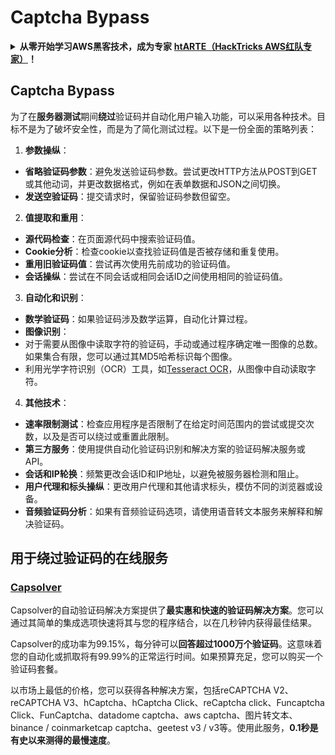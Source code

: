 # Captcha Bypass

<details>

<summary><strong>从零开始学习AWS黑客技术，成为专家</strong> <a href="https://training.hacktricks.xyz/courses/arte"><strong>htARTE（HackTricks AWS红队专家）</strong></a><strong>！</strong></summary>

支持HackTricks的其他方式：

* 如果您想看到您的**公司在HackTricks中做广告**或**下载PDF格式的HackTricks**，请查看[**订阅计划**](https://github.com/sponsors/carlospolop)!
* 获取[**官方PEASS & HackTricks周边产品**](https://peass.creator-spring.com)
* 探索[**PEASS家族**](https://opensea.io/collection/the-peass-family)，我们独家的[**NFTs**](https://opensea.io/collection/the-peass-family)
* **加入** 💬 [**Discord群**](https://discord.gg/hRep4RUj7f) 或 [**电报群**](https://t.me/peass) 或 **关注**我的**Twitter** 🐦 [**@carlospolopm**](https://twitter.com/carlospolopm)**。**
* 通过向[**HackTricks**](https://github.com/carlospolop/hacktricks)和[**HackTricks Cloud**](https://github.com/carlospolop/hacktricks-cloud) github仓库提交PR来分享您的黑客技巧。

</details>

## Captcha Bypass

为了在**服务器测试**期间**绕过**验证码并自动化用户输入功能，可以采用各种技术。目标不是为了破坏安全性，而是为了简化测试过程。以下是一份全面的策略列表：

1. **参数操纵**：
* **省略验证码参数**：避免发送验证码参数。尝试更改HTTP方法从POST到GET或其他动词，并更改数据格式，例如在表单数据和JSON之间切换。
* **发送空验证码**：提交请求时，保留验证码参数但留空。

2. **值提取和重用**：
* **源代码检查**：在页面源代码中搜索验证码值。
* **Cookie分析**：检查cookie以查找验证码值是否被存储和重复使用。
* **重用旧验证码值**：尝试再次使用先前成功的验证码值。
* **会话操纵**：尝试在不同会话或相同会话ID之间使用相同的验证码值。

3. **自动化和识别**：
* **数学验证码**：如果验证码涉及数学运算，自动化计算过程。
* **图像识别**：
* 对于需要从图像中读取字符的验证码，手动或通过程序确定唯一图像的总数。如果集合有限，您可以通过其MD5哈希标识每个图像。
* 利用光学字符识别（OCR）工具，如[Tesseract OCR](https://github.com/tesseract-ocr/tesseract)，从图像中自动读取字符。

4. **其他技术**：
* **速率限制测试**：检查应用程序是否限制了在给定时间范围内的尝试或提交次数，以及是否可以绕过或重置此限制。
* **第三方服务**：使用提供自动化验证码识别和解决方案的验证码解决服务或API。
* **会话和IP轮换**：频繁更改会话ID和IP地址，以避免被服务器检测和阻止。
* **用户代理和标头操纵**：更改用户代理和其他请求标头，模仿不同的浏览器或设备。
* **音频验证码分析**：如果有音频验证码选项，请使用语音转文本服务来解释和解决验证码。


## 用于绕过验证码的在线服务

### [Capsolver](https://www.capsolver.com/)

Capsolver的自动验证码解决方案提供了**最实惠和快速的验证码解决方案**。您可以通过其简单的集成选项快速将其与您的程序结合，以在几秒钟内获得最佳结果。

Capsolver的成功率为99.15%，每分钟可以**回答超过1000万个验证码**。这意味着您的自动化或抓取将有99.99%的正常运行时间。如果预算充足，您可以购买一个验证码套餐。

以市场上最低的价格，您可以获得各种解决方案，包括reCAPTCHA V2、reCAPTCHA V3、hCaptcha、hCaptcha Click、reCaptcha click、Funcaptcha Click、FunCaptcha、datadome captcha、aws captcha、图片转文本、binance / coinmarketcap captcha、geetest v3 / v3等。使用此服务，**0.1秒是有史以来测得的最慢速度**。

